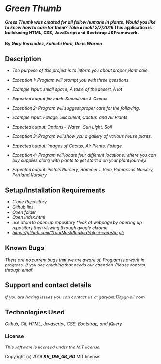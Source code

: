 # _Green Thumb_

#### _Green Thumb was created for all fellow humans in plants. Would you like to know how to care for them? Take a look!  2/7/2019_ This application is build using HTML, CSS, JavaScript and Bootstrap JS Framework. 


#### By _Gary Bermudez, Kohichi Horii, Doris Warren_

## Description

* _The purpose of this project is to inform you about proper plant care._

* _Exception 1: Program will prompt you with three questions._
* _Example Input: small space, A taste of the desert, A lot_
* _Expected output for each: Succulents & Cactus_
* _Exception 2: Program will suggest proper care for the following._
* _Example input: Foliage, Succulent, Cactus, and Air Plants._
* _Expected output: Options - Water , Sun Light, Soil_
* _Exception 3: Program will show you a gallery of various house plants._
* _Expected output: Images of Cactus, Air Plants, Foliage_
* _Exception 4: Program will locate four different locations, where you can buy supplies along with plants to get started on your plant journey!_
* _Expected output: Pistols Nursery, Hammer + Vine, Pomarious Nursery, Portland Nursery_


## Setup/Installation Requirements

* _Clone Repository_
* _Github link_
* _Open folder_
* _Open index.html_
* _use atom to open up repository *look at webpage by opening up repository then viewing through google chrome_
* _https://github.com/TroutMaskReplica1/plant-website.git_

## Known Bugs

_There are no current bugs that we are aware of. Program is a work in progress. If you see anything that needs our attention. Please contact through email._

## Support and contact details

_If you are having issues you can contact us at garybm.17@gmail.com_

## Technologies Used

_Github, Git, HTML, Javascript, CSS, Bootstrap, and jQuery_


### License

*This software is licensed under the MIT license.*

Copyright (c) 2019 **_KH_DW_GB_RD_** MIT license.
